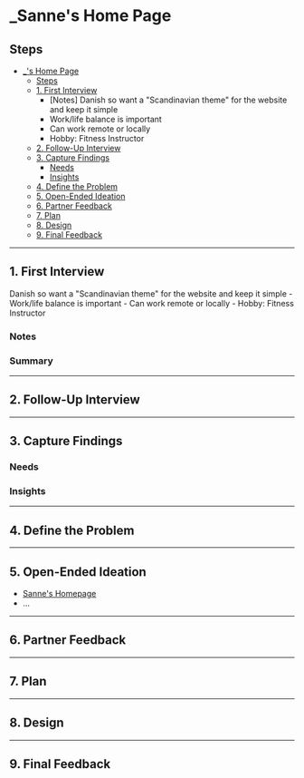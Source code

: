 # \_Sanne's Home Page

<!-- introduce your interviewee -->

## Steps

- [\_'s Home Page](#_s-home-page)
  - [Steps](#steps)
  - [1. First Interview](#1-first-interview)
    - [Notes] Danish so want a "Scandinavian theme" for the website and keep it simple
    - Work/life balance is important
    - Can work remote or locally
    - Hobby: Fitness Instructor
  - [2. Follow-Up Interview](#2-follow-up-interview)
  - [3. Capture Findings](#3-capture-findings)
    - [Needs](#needs)
    - [Insights](#insights)
  - [4. Define the Problem](#4-define-the-problem)
  - [5. Open-Ended Ideation](#5-open-ended-ideation)
  - [6. Partner Feedback](#6-partner-feedback)
  - [7. Plan](#7-plan)
  - [8. Design](#8-design)
  - [9. Final Feedback](#9-final-feedback)

---

## 1. First Interview

Danish so want a "Scandinavian theme" for the website and keep it simple
    - Work/life balance is important
    - Can work remote or locally
    - Hobby: Fitness Instructor

### Notes



### Summary



---

## 2. Follow-Up Interview

<!--
  In this follow up interview you will present to your partner a summary of your first interview. You will do your best effort to understand, rephrase, and communicate your partners needs back to them. Take this chance to listen for their feedback on how well you understand their situation. Update your notes accordingly
-->

---

## 3. Capture Findings

<!-- Take some time to consolidate & summarize what you learned in the previous two interviews. -->

### Needs

<!-- What exactly does your partner need from their home page? Are they looking for collaborators? A job?Learning opportunities? Or something you never expected? -->

### Insights

<!-- New learnings about your partner to use in your design -->

---

## 4. Define the Problem

<!--
  In your own words describe:

  - Why does your partner need this home page?
  - How do they want to be represented?
  - Who do they want to visit their page?
  - What do they want different visitors to see them?

  A useful format:

  - _partner's name_ needs a way to _?_.
    - Unexpectedly, in their world, _?_.
-->

---

## 5. Open-Ended Ideation

<!--
  Sketch up a few wireframes for your partner's home page with no regard for your their programming ability, time constraints, technical constraints, or any other practical considerations.
  How are the designs different? How does each one serve your partner differently?
-->

- [Sanne's Homepage](https://www.figma.com/file/6gMup79OfrAupqwIsn4pn4/Sanne's-homepage?node-id=0%3A1)
- ...

---

## 6. Partner Feedback

<!-- Discuss your ideas with your partner. lots of `why?`. -->

---

## 7. Plan

<!-- With your partner, come up with a Backlog and Wireframe for their Home page -->

---

## 8. Design

<!-- Propose an Atomic Design for your partner's home page. This could include a color palate, button designs, icons, ... -->

---

## 9. Final Feedback

<!--
  The Design Process is never finished!

  After you've finished the Plan & Design ask your partner for feedback. In a professional setting this would be the beginning of a whole new development cycle.
-->
